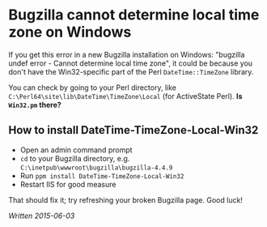 # Bugzilla cannot determine local time zone on Windows

If you get this error in a new Bugzilla installation on Windows: "bugzilla undef error - Cannot determine local time zone", it could be because you don't have the Win32-specific part of the Perl `DateTime::TimeZone` library.

You can check by going to your Perl directory, like `C:\Perl64\site\lib\DateTime\TimeZone\Local` (for ActiveState Perl). **Is `Win32.pm` there?**

## How to install DateTime-TimeZone-Local-Win32

 + Open an admin command prompt
 + `cd` to your Bugzilla directory, e.g. `C:\inetpub\wwwroot\bugzilla\bugzilla-4.4.9` 
 + Run `ppm install DateTime-TimeZone-Local-Win32`
 + Restart IIS for good measure
 
That should fix it; try refreshing your broken Bugzilla page. Good luck!

*Written 2015-06-03*
